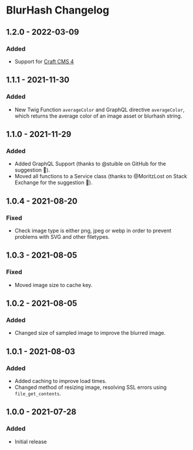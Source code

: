 # BlurHash Changelog

## 1.2.0 - 2022-03-09

### Added

- Support for [Craft CMS 4](https://craftcms.com/blog/craft-4-beta)

## 1.1.1 - 2021-11-30

### Added

- New Twig Function `averageColor` and GraphQL directive `averageColor`, which returns the average color of an image asset or blurhash string.

## 1.1.0 - 2021-11-29

### Added

- Added GraphQL Support (thanks to @stuible on GitHub for the suggestion 🙌).
- Moved all functions to a Service class (thanks to @MoritzLost on Stack Exchange for the suggestion 🙌).

## 1.0.4 - 2021-08-20

### Fixed

- Check image type is either png, jpeg or webp in order to prevent problems with SVG and other filetypes.

## 1.0.3 - 2021-08-05

### Fixed

- Moved image size to cache key.

## 1.0.2 - 2021-08-05

### Added

- Changed size of sampled image to improve the blurred image.

## 1.0.1 - 2021-08-03

### Added

- Added caching to improve load times.
- Changed method of resizing image, resolving SSL errors using `file_get_contents`.

## 1.0.0 - 2021-07-28

### Added

- Initial release
